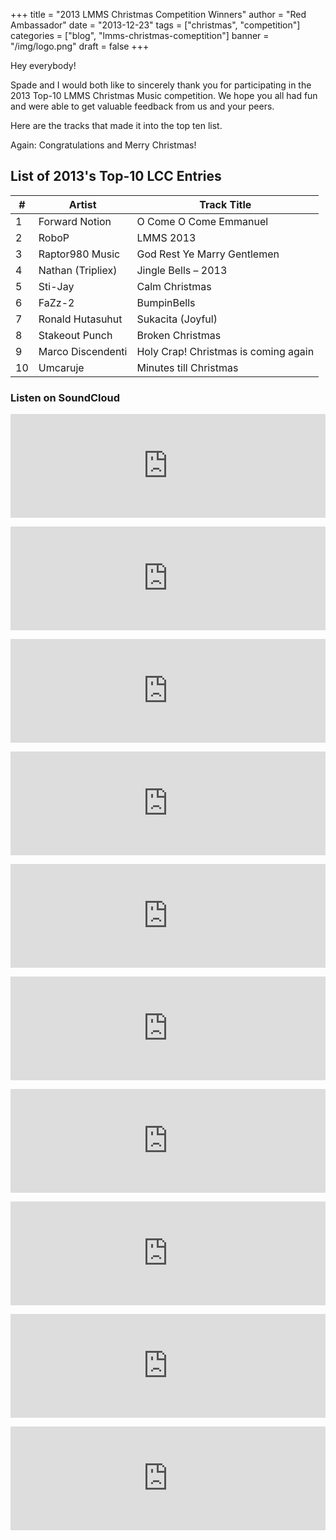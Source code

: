 +++
title = "2013 LMMS Christmas Competition Winners"
author = "Red Ambassador"
date = "2013-12-23"
tags = ["christmas", "competition"]
categories = ["blog", "lmms-christmas-comeptition"]
banner = "/img/logo.png"
draft = false
+++

Hey everybody!

Spade and I would both like to sincerely thank you for participating in the
2013 Top-10 LMMS Christmas Music competition. We hope you all had fun and were
able to get valuable feedback from us and your peers.

Here are the tracks that made it into the top ten list.

Again: Congratulations and Merry Christmas!

## List of 2013's Top-10 LCC Entries

| #   | Artist            | Track Title                          |
| --- | ----------------- | ------------------------------------ |
| 1   | Forward Notion    | O Come O Come Emmanuel               |
| 2   | RoboP             | LMMS 2013                            |
| 3   | Raptor980 Music   | God Rest Ye Marry Gentlemen          |
| 4   | Nathan (Tripliex) | Jingle Bells – 2013                  |
| 5   | Sti-Jay           | Calm Christmas                       |
| 6   | FaZz-2            | BumpinBells                          |
| 7   | Ronald Hutasuhut  | Sukacita (Joyful)                    |
| 8   | Stakeout Punch    | Broken Christmas                     |
| 9   | Marco Discendenti | Holy Crap! Christmas is coming again |
| 10  | Umcaruje          | Minutes till Christmas               |

### Listen on SoundCloud

<p><iframe src="https://w.soundcloud.com/player/?url=https%3A//api.soundcloud.com/tracks/125463773&amp;color=ff6600&amp;auto_play=false&amp;show_artwork=true" width="100%" height="166" frameborder="no" scrolling="no"></iframe></p>

<p><iframe src="https://w.soundcloud.com/player/?url=https%3A//api.soundcloud.com/tracks/124641605&amp;color=ff6600&amp;auto_play=false&amp;show_artwork=true" width="100%" height="166" frameborder="no" scrolling="no"></iframe></p>

<p><iframe src="https://w.soundcloud.com/player/?url=https%3A//api.soundcloud.com/tracks/125850071&amp;color=ff6600&amp;auto_play=false&amp;show_artwork=true" width="100%" height="166" frameborder="no" scrolling="no"></iframe></p>

<p><iframe src="https://w.soundcloud.com/player/?url=https%3A//api.soundcloud.com/tracks/123966051&amp;color=ff6600&amp;auto_play=false&amp;show_artwork=true" width="100%" height="166" frameborder="no" scrolling="no"></iframe></p>

<p><iframe src="https://w.soundcloud.com/player/?url=https%3A//api.soundcloud.com/tracks/124065250&amp;color=ff6600&amp;auto_play=false&amp;show_artwork=true" width="100%" height="166" frameborder="no" scrolling="no"></iframe></p>

<p><iframe src="https://w.soundcloud.com/player/?url=https%3A//api.soundcloud.com/tracks/125083467&amp;color=ff6600&amp;auto_play=false&amp;show_artwork=true" width="100%" height="166" frameborder="no" scrolling="no"></iframe></p>

<p><iframe src="https://w.soundcloud.com/player/?url=https%3A//api.soundcloud.com/tracks/123926096&amp;color=ff6600&amp;auto_play=false&amp;show_artwork=true" width="100%" height="166" frameborder="no" scrolling="no"></iframe></p>

<p><iframe src="https://w.soundcloud.com/player/?url=https%3A//api.soundcloud.com/tracks/123614692&amp;color=ff6600&amp;auto_play=false&amp;show_artwork=true" width="100%" height="166" frameborder="no" scrolling="no"></iframe></p>

<p><iframe src="https://w.soundcloud.com/player/?url=https%3A//api.soundcloud.com/tracks/124137925&amp;color=ff6600&amp;auto_play=false&amp;show_artwork=true" width="100%" height="166" frameborder="no" scrolling="no"></iframe></p>

<p><iframe src="https://w.soundcloud.com/player/?url=https%3A//api.soundcloud.com/tracks/125779992&amp;color=ff6600&amp;auto_play=false&amp;show_artwork=true" width="100%" height="166" frameborder="no" scrolling="no"></iframe></p>
